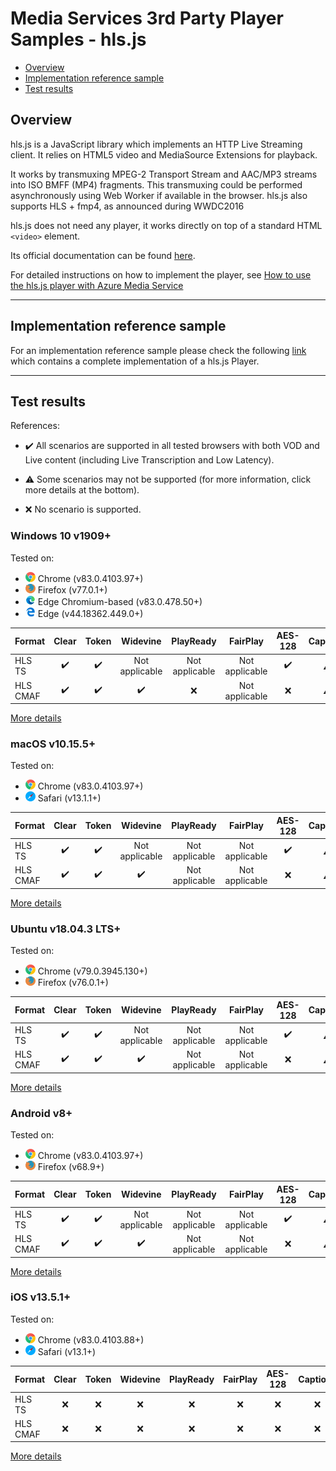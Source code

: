 # Media Services 3rd Party Player Samples - hls.js

- [Overview](#overview)
- [Implementation reference sample](#implementation-reference-sample)
- [Test results](#test-results)

## Overview

hls.js is a JavaScript library which implements an HTTP Live Streaming client. It relies on HTML5 video and MediaSource Extensions for playback.

It works by transmuxing MPEG-2 Transport Stream and AAC/MP3 streams into ISO BMFF (MP4) fragments. This transmuxing could be performed asynchronously using Web Worker if available in the browser. hls.js also supports HLS + fmp4, as announced during WWDC2016

hls.js does not need any player, it works directly on top of a standard HTML `<video>` element.

Its official documentation can be found [here](https://github.com/video-dev/hls.js/blob/master/docs/API.md).

For detailed instructions on how to implement the player, see [How to use the hls.js player with Azure Media Service](how-to-hls-js-player.md)

------------

## Implementation reference sample

For an implementation reference sample please check the following [link](../../src/hls.js) which contains a complete implementation of a hls.js Player.

------------

## Test results

References:

- ✔️ All scenarios are supported in all tested browsers with both VOD and Live content (including Live Transcription and Low Latency).

- ⚠️ Some scenarios may not be supported (for more information, click more details at the bottom).

- ❌ No scenario is supported.

### Windows 10 v1909+

Tested on:

- ![chrome](../icons/chrome.png) Chrome (v83.0.4103.97+)
- ![firefox](../icons/firefox.png) Firefox (v77.0.1+)
- ![newedge](../icons/edge-new.png) Edge Chromium-based (v83.0.478.50+)
- ![edge](../icons/edge.png) Edge (v44.18362.449.0+)

| Format | Clear | Token | Widevine | PlayReady | FairPlay | AES-128 | Captions |
| --------- | :---: | :---: | :----------------------------------------------------------: | :----------------------------------------------------------: | :------: | :----------------------------------------------------------: | :------: |
| HLS TS    | ✔️ | ✔️ | Not applicable | Not applicable | Not applicable | ✔️ | ⚠️ |
| HLS CMAF  | ✔️ | ✔️ | ✔️ | ❌ | Not applicable | ❌ | ⚠️ |

[More details](./results/windows.md)

### macOS v10.15.5+

Tested on:

- ![chrome](../icons/chrome.png) Chrome (v83.0.4103.97+)
- ![safari](../icons/safari.png) Safari (v13.1.1+)

| Format | Clear | Token | Widevine | PlayReady | FairPlay | AES-128 | Captions |
| --------- | :---: | :---: | :----------------------------------------------------------: | :----------------------------------------------------------: | :------: | :----------------------------------------------------------: | :------: |
| HLS TS    | ✔️ | ✔️ | Not applicable | Not applicable | Not applicable | ✔️ | ⚠️ |
| HLS CMAF  | ✔️ | ✔️ | ✔️ | Not applicable | Not applicable | ❌ | ⚠️ |

[More details](./results/macOS.md)

### Ubuntu v18.04.3 LTS+

Tested on:

- ![chrome](../icons/chrome.png) Chrome (v79.0.3945.130+)
- ![firefox](../icons/firefox.png) Firefox (v76.0.1+)

| Format | Clear | Token | Widevine | PlayReady | FairPlay | AES-128 | Captions |
| --------- | :---: | :---: | :----------------------------------------------------------: | :----------------------------------------------------------: | :------: | :----------------------------------------------------------: | :------: |
| HLS TS    | ✔️ | ✔️ | Not applicable | Not applicable | Not applicable | ✔️ | ⚠️ |
| HLS CMAF  | ✔️ | ✔️ | ✔️ | Not applicable | Not applicable | ❌ | ⚠️ |

[More details](./results/ubuntu.md)

### Android v8+

Tested on:

- ![chrome](../icons/chrome.png) Chrome (v83.0.4103.97+)
- ![firefox](../icons/firefox.png) Firefox (v68.9+)

| Format | Clear | Token | Widevine | PlayReady | FairPlay | AES-128 | Captions |
| --------- | :---: | :---: | :----------------------------------------------------------: | :----------------------------------------------------------: | :------: | :----------------------------------------------------------: | :------: |
| HLS TS    | ✔️ | ✔️ | Not applicable | Not applicable | Not applicable | ✔️ | ⚠️ |
| HLS CMAF  | ✔️ | ✔️ | ✔️ | Not applicable | Not applicable | ❌ | ⚠️ |

[More details](./results/android.md)

### iOS v13.5.1+

Tested on:

- ![chrome](../icons/chrome.png) Chrome (v83.0.4103.88+)
- ![safari](../icons/safari.png) Safari (v13.1+)

| Format | Clear | Token | Widevine | PlayReady | FairPlay | AES-128 | Captions |
| --------- | :---: | :---: | :----------------------------------------------------------: | :----------------------------------------------------------: | :------: | :----------------------------------------------------------: | :------: |
| HLS TS    | ❌ | ❌ | ❌ | ❌ | ❌ | ❌ | ❌ |
| HLS CMAF  | ❌ | ❌ | ❌ | ❌ | ❌ | ❌ | ❌ |

[More details](./results/iOS.md)
